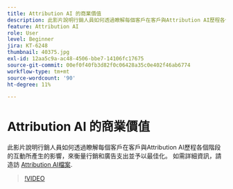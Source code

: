 ```yaml
---
title: Attribution AI 的商業價值
description: 此影片說明行銷人員如何透過瞭解每個客戶在客戶與Attribution AI歷程各個階段的互動所產生的影響，來衡量行銷和廣告支出並予以最佳化。
feature: Attribution AI
role: User
level: Beginner
jira: KT-6248
thumbnail: 40375.jpg
exl-id: 12aa5c9a-ac48-4506-bbe7-14106fc17675
source-git-commit: 00ef0f40fb3d82f0c06428a35c0e402f46ab6774
workflow-type: tm+mt
source-wordcount: '90'
ht-degree: 11%

---
```


# Attribution AI 的商業價值

此影片說明行銷人員如何透過瞭解每個客戶在客戶與Attribution AI歷程各個階段的互動所產生的影響，來衡量行銷和廣告支出並予以最佳化。 如需詳細資訊，請造訪 [Attribution AI檔案](https://experienceleague.adobe.com/docs/experience-platform/intelligent-services/attribution-ai/overview.html).

>[!VIDEO](https://video.tv.adobe.com/v/40375?learn=on)


